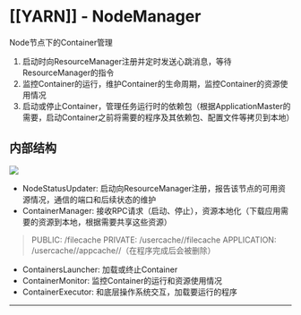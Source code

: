 # [[YARN]] - NodeManager

Node节点下的Container管理

1.  启动时向ResourceManager注册并定时发送心跳消息，等待ResourceManager的指令
2.  监控Container的运行，维护Container的生命周期，监控Container的资源使用情况
3.  启动或停止Container，管理任务运行时的依赖包（根据ApplicationMaster的需要，启动Container之前将需要的程序及其依赖包、配置文件等拷贝到本地）

## 内部结构

![](https://www.w3xue.com/img/up/2007-5-10/yarn-node-manager.png)

-   NodeStatusUpdater: 启动向ResourceManager注册，报告该节点的可用资源情况，通信的端口和后续状态的维护
-   ContainerManager: 接收RPC请求（启动、停止），资源本地化（下载应用需要的资源到本地，根据需要共享这些资源）
>PUBLIC: /filecache
>PRIVATE: /usercache//filecache
>APPLICATION: /usercache//appcache//（在程序完成后会被删除）
-   ContainersLauncher: 加载或终止Container
-   ContainerMonitor: 监控Container的运行和资源使用情况
-   ContainerExecutor: 和底层操作系统交互，加载要运行的程序

---